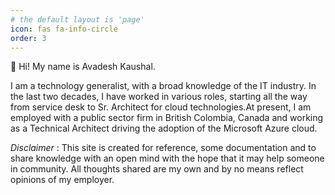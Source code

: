 ```yaml
---
# the default layout is 'page'
icon: fas fa-info-circle
order: 3
---
```


👋 Hi! My name is Avadesh Kaushal.

I am a technology generalist, with a broad knowledge of the IT industry. In the last two decades, I have worked in various roles, starting all the way from service desk to Sr. Architect for cloud technologies.At present, I am employed with a public sector firm in British Colombia, Canada and working as a Technical Architect driving the adoption of the Microsoft Azure cloud.

_Disclaimer_ : This site is created for reference, some documentation and to share knowledge with an open mind with the hope that it may help someone in community. All thoughts shared are my own and by no means reflect opinions of my employer.

